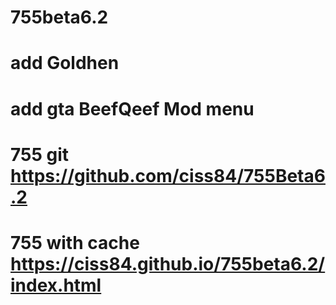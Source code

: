 # 755beta6.2
# add Goldhen 
# add gta BeefQeef Mod menu
# 755 git https://github.com/ciss84/755Beta6.2
# 755 with cache https://ciss84.github.io/755beta6.2/index.html
